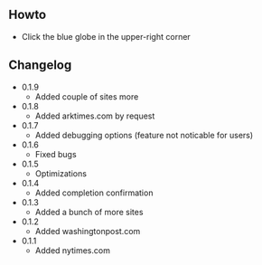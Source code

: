 ## Howto
* Click the blue globe in the upper-right corner

## Changelog
* 0.1.9
    * Added couple of sites more
* 0.1.8
    * Added arktimes.com by request
* 0.1.7
    * Added debugging options (feature not noticable for users)
* 0.1.6
    * Fixed bugs
* 0.1.5
    * Optimizations
* 0.1.4
    * Added completion confirmation
* 0.1.3
    * Added a bunch of more sites
* 0.1.2
    * Added washingtonpost.com
* 0.1.1
    * Added nytimes.com